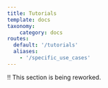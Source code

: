 ```yaml
---
title: Tutorials
template: docs
taxonomy:
    category: docs
routes:
  default: '/tutorials'
  aliases:
    - '/specific_use_cases'
---
```


!! This section is being reworked.
